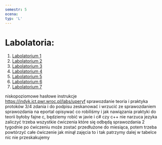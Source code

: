 ```yaml
---
semestr: 5
ocena: 
typ: 'L'
---
```


# Labolatoria:
1. [Labolatorium 1](/Notatki/Semestr%205/Urz%C4%85dzenia%20peryferyjne/Labolatoria/Labolatorium%201/Labolatorium%201.md)
2. [Labolatorium 2](/Notatki/Semestr%205/Urz%C4%85dzenia%20peryferyjne/Labolatoria/Labolatorium%202/Labolatorium%202.md)
3. [Labolatorium 3](/Notatki/Semestr%205/Urz%C4%85dzenia%20peryferyjne/Labolatoria/Labolatorium%203/Labolatorium%203.md)
4. [Labolatorium 4](/Notatki/Semestr%205/Urz%C4%85dzenia%20peryferyjne/Labolatoria/Labolatorium%204/Labolatorium%204.md)
5. [Labolatorium 5](/Notatki/Semestr%205/Urz%C4%85dzenia%20peryferyjne/Labolatoria/Labolatorium%205/Labolatorium%205.md)
6. [Labolatorium 6](/Notatki/Semestr%205/Urz%C4%85dzenia%20peryferyjne/Labolatoria/Labolatorium%206/Labolatorium%206.md)
7. [Labolatorium 7](/Notatki/Semestr%205/Urz%C4%85dzenia%20peryferyjne/Labolatoria/Labolatorium%207/Labolatorium%207.md)

niskopoziomowe
hasłowe instrukcje
https://indyk.ict.pwr.wroc.pl/labs/uperyf
sprawozdanie
teoria i praktyka 
protoków 3/4 zdania i do podpisu zeskanować i wrzucić ze sprawozdaniem
sprawozdania na eportal
opisywać co robiliśmy i jak
nawiązania praktyki do teorii byłoby fajne
c, będziemy robić w javie i c# czy c++
nie narzuca jezyka
zaliczyć trzeba wszystkie ćwiczenia które się odbędą
sprawozdania 2 tygodnie po ćwiczeniu
może zostać przedłużone do miesiąca, potem trzeba powtórzyć całe ćwiczenie
jak minął zajęcia to i tak patrzymy dalej w tabelce nic nie przeskakujemy
